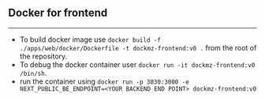 ## Docker for frontend

---

- To build docker image use `docker build -f ./apps/web/docker/Dockerfile -t dockmz-frontend:v0 .` from the root of the repository.
- To debug the docker container user `docker run -it dockmz-frontend:v0 /bin/sh`.
- run the container using `docker run -p 3030:3000 -e NEXT_PUBLIC_BE_ENDPOINT=<YOUR BACKEND END POINT> dockmz-frontend:v0`
